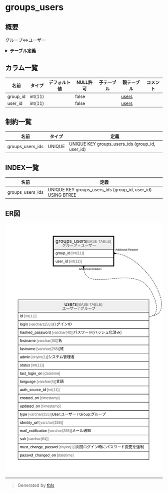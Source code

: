 # groups_users

## 概要

グループ⇔ユーザー

<details>
<summary><strong>テーブル定義</strong></summary>

```sql
CREATE TABLE `groups_users` (
  `group_id` int(11) NOT NULL,
  `user_id` int(11) NOT NULL,
  UNIQUE KEY `groups_users_ids` (`group_id`,`user_id`)
) ENGINE=InnoDB DEFAULT CHARSET=utf8
```

</details>

## カラム一覧

| 名前       | タイプ     | デフォルト値       | NULL許可   | 子テーブル      | 親テーブル             | コメント     |
| -------- | ------- | ------------ | -------- | ---------- | ----------------- | -------- |
| group_id | int(11) |              | false    |            | [users](users.md) |          |
| user_id  | int(11) |              | false    |            | [users](users.md) |          |

## 制約一覧

| 名前               | タイプ    | 定義                                              |
| ---------------- | ------ | ----------------------------------------------- |
| groups_users_ids | UNIQUE | UNIQUE KEY groups_users_ids (group_id, user_id) |

## INDEX一覧

| 名前               | 定義                                                          |
| ---------------- | ----------------------------------------------------------- |
| groups_users_ids | UNIQUE KEY groups_users_ids (group_id, user_id) USING BTREE |

## ER図

![er](groups_users.svg)

---

> Generated by [tbls](https://github.com/k1LoW/tbls)
